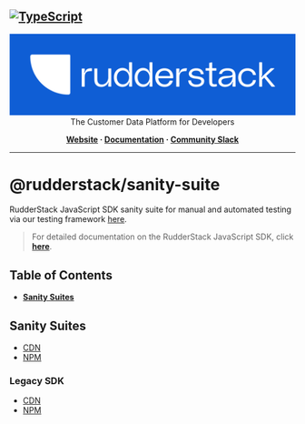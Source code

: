 ## [![TypeScript](https://img.shields.io/badge/%3C%2F%3E-TypeScript-%230074c1.svg)](https://www.typescriptlang.org/)

<p align="center">
  <a href="https://rudderstack.com/">
    <img alt="RudderStack" width="512" src="https://raw.githubusercontent.com/rudderlabs/rudder-sdk-js/develop/assets/rs-logo-full-light.jpg">
  </a>
  <br />
  <caption>The Customer Data Platform for Developers</caption>
</p>
<p align="center">
  <b>
    <a href="https://rudderstack.com">Website</a>
    ·
    <a href="https://rudderstack.com/docs/stream-sources/rudderstack-sdk-integration-guides/rudderstack-javascript-sdk/">Documentation</a>
    ·
    <a href="https://rudderstack.com/join-rudderstack-slack-community">Community Slack</a>
  </b>
</p>

---

# [](https://github.com/rudderlabs/rudder-sdk-js/blob/main/packages/sanity-suite/README.md#@rudderstack-sanity-suite)@rudderstack/sanity-suite

RudderStack JavaScript SDK sanity suite for manual and automated testing via our testing framework [here](https://github.com/rudderlabs/rudder-client-side-test).

> For detailed documentation on the RudderStack JavaScript SDK, click [**here**](https://www.rudderstack.com/docs/sources/event-streams/sdks/rudderstack-javascript-sdk/).

## Table of Contents

- [**Sanity Suites**](#sanity-suites)

## Sanity Suites

- [CDN](https://cdn.rudderlabs.com/sanity-suite/v3/cdn/index.html)
- [NPM](https://cdn.rudderlabs.com/sanity-suite/v3/npm/index.html)

### Legacy SDK

- [CDN](https://cdn.rudderlabs.com/sanity-suite/v1.1/cdn/index.html)
- [NPM](https://cdn.rudderlabs.com/sanity-suite/v1.1/npm/index.html)
